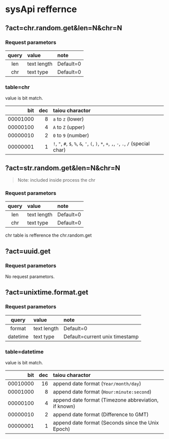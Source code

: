 # sysApi reffernce

## ?act=chr.random.get&len=N&chr=N

### Request parametors

| query | value | note |
| :-: | :- | :- |
| len | text length | Default=0 |
| chr | text type | Default=0 |

### table=chr

value is bit match.

| bit | dec | taiou charactor |
| -:  | -:  | :- |
| 00001000 | 8 | `a` to `z` (lower) |
| 00000100 | 4 | `A` to `Z` (upper) |
| 00000010 | 2 | `0` to `9` (number) |
| 00000001 | 1 | `!`, `"`, `#`, `$`, `%`, `&`, `'`, `(`, `)`, `*`, `+`, `,`, `-`, `.`, `/` (special char) |

## ?act=str.random.get&len=N&chr=N

> Note: included inside process the chr

### Request parametors

| query | value | note |
| :-: | :- | :- |
| len | text length | Default=0 |
| chr | text type | Default=0 |

chr table is refference the chr.random.get

## ?act=uuid.get

### Request parametors

No request parametors.

## ?act=unixtime.format.get

### Request parametors

| query | value | note |
| :-: | :- | :- |
| format | text length | Default=0 |
| datetime | text type | Default=current unix timestamp |

### table=datetime

value is bit match.

| bit | dec | taiou charactor |
| -:  | -:  | :- |
| 00010000 | 16 | append date format (`Year/month/day`) |
| 00001000 |  8 | append date format (`Hour:minute:second`) |
| 00000100 |  4 | append date format (Timezone abbreviation, if known) |
| 00000010 |  2 | append date format (Difference to GMT) |
| 00000001 |  1 | append date format (Seconds since the Unix Epoch) |
